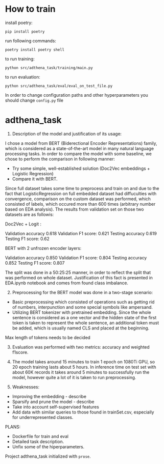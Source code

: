 # How to train

install poetry:

`pip install poetry`

run following commands:

`poetry install
poetry shell`

to run training:

`python src/adthena_task/training/main.py`

to run evaluation:

`python src/adthena_task/eval/eval_on_test_file.py`

In order to change configuration paths and other hyperparameters you should change `config.py` file

# adthena_task

1. Description of the model and justification of its usage:

I chose a model from BERT (Biderectional Encoder Representations) family, which is considered as a state-of-the-art model
in many natural language processing tasks. In order to compare the model with some baseline,
we chose to perform the comparison in following manner:

* Try some simple, well-established solution (Doc2Vec embeddings + Logistic Regression)
* Compare it with BERT.

Since full dataset takes some time to preprocess and train on and due to the fact that LogisticRegression on full embedded
dataset had diffuculties with convergence, comparison on the custom dataset was performed, which consisted of labels, which
occured more than 600 times (arbitrary number based on EDA analysis). The results from validation set on those two datasets
are as followis:

Doc2Vec + Logit :

Validation accuracy 0.618
Validation F1 score: 0.621
Testing accuracy 0.619
Testing F1 score: 0.62

BERT with 2 unfrozen encoder layers:

Validation accuracy 0.850
Validation F1 score: 0.804
Testing accuracy 0.852
Testing F1 score: 0.807

The split was done in a 50:25:25 manner, in order to reflect the split that was performed on whole dataset. Justification
of this fact is presented in EDA.ipynb notebook and comes from found class imbalance.

2. Preprocessing for the BERT model was done in a two-stage scenario:

* Basic preprocessing which consisted of operations such as getting rid of numbers, interpunction and some special symbols
like ampersand.
* Utilizing BERT tokenizer with pretrained embedding. Since the whole sentence is considered as a one vector and the hidden
state of the first token is taken to represent the whole sentence, an additional token must be added, which is usually
named CLS and placed at the beginning.

Max length of tokens needs to be decided

3. Evaluation was performed with two metrics: accuracy and weighted f1score.

4. The model takes around 15 minutes to train 1 epoch on 1080Ti GPU, so 20 epoch training lasts about 5 hours. In inference
time on test set with about 60K records it takes around 5 minutes to successfully run the model, however quite a lot of it
is taken to run preprocessing.

5. Weaknesses:

* Improving the embedding - describe
* Sparsify and prune the model - describe
* Take into account self-supervised features
* Add data with similar queries to those found in trainSet.csv, especially for underrepresented classes.

PLANS:
* Dockerfile for train and eval
* Detailed task description.
* Unfix some of the hiperparameters.

Project adthena_task initialized with `prose`.
